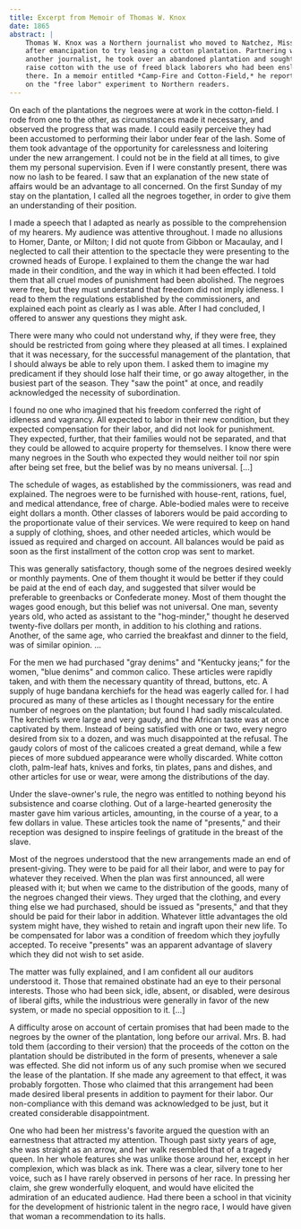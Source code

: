 ```yaml
---
title: Excerpt from Memoir of Thomas W. Knox
date: 1865
abstract: |
    Thomas W. Knox was a Northern journalist who moved to Natchez, Mississippi,
    after emancipation to try leasing a cotton plantation. Partnering with
    another journalist, he took over an abandoned plantation and sought to
    raise cotton with the use of freed black laborers who had been enslaved
    there. In a memoir entitled *Camp-Fire and Cotton-Field,* he reported
    on the "free labor" experiment to Northern readers.
---
```


On each of the plantations the negroes were at work in the cotton-field.
I rode from one to the other, as circumstances made it necessary, and
observed the progress that was made. I could easily perceive they had
been accustomed to performing their labor under fear of the lash. Some
of them took advantage of the opportunity for carelessness and loitering
under the new arrangement. I could not be in the field at all times, to
give them my personal supervision. Even if I were constantly present,
there was now no lash to be feared. I saw that an explanation of the new
state of affairs would be an advantage to all concerned. On the first
Sunday of my stay on the plantation, I called all the negroes together,
in order to give them an understanding of their position.

I made a speech that I adapted as nearly as possible to the
comprehension of my hearers. My audience was attentive throughout. I
made no allusions to Homer, Dante, or Milton; I did not quote from
Gibbon or Macaulay, and I neglected to call their attention to the
spectacle they were presenting to the crowned heads of Europe. I
explained to them the change the war had made in their condition, and
the way in which it had been effected. I told them that all cruel modes
of punishment had been abolished. The negroes were free, but they must
understand that freedom did not imply idleness. I read to them the
regulations established by the commissioners, and explained each point
as clearly as I was able. After I had concluded, I offered to answer any
questions they might ask.

There were many who could not understand why, if they were free, they
should be restricted from going where they pleased at all times. I
explained that it was necessary, for the successful management of the
plantation, that I should always be able to rely upon them. I asked them
to imagine my predicament if they should lose half their time, or go
away altogether, in the busiest part of the season. They "saw the point"
at once, and readily acknowledged the necessity of subordination.

I found no one who imagined that his freedom conferred the right of
idleness and vagrancy. All expected to labor in their new condition, but
they expected compensation for their labor, and did not look for
punishment. They expected, further, that their families would not be
separated, and that they could be allowed to acquire property for
themselves. I know there were many negroes in the South who expected
they would neither toil nor spin after being set free, but the belief
was by no means universal. [...]

The schedule of wages, as established by the commissioners, was read and
explained. The negroes were to be furnished with house-rent, rations,
fuel, and medical attendance, free of charge. Able-bodied males were to
receive eight dollars a month. Other classes of laborers would be paid
according to the proportionate value of their services. We were required
to keep on hand a supply of clothing, shoes, and other needed articles,
which would be issued as required and charged on account. All balances
would be paid as soon as the first installment of the cotton crop was
sent to market.

This was generally satisfactory, though some of the negroes desired
weekly or monthly payments. One of them thought it would be better if
they could be paid at the end of each day, and suggested that silver
would be preferable to greenbacks or Confederate money. Most of them
thought the wages good enough, but this belief was not universal. One
man, seventy years old, who acted as assistant to the "hog-minder,"
thought he deserved twenty-five dollars per month, in addition to his
clothing and rations. Another, of the same age, who carried the
breakfast and dinner to the field, was of similar opinion. ...

For the men we had purchased "gray denims" and "Kentucky jeans;" for the
women, "blue denims" and common calico. These articles were rapidly
taken, and with them the necessary quantity of thread, buttons, etc. A
supply of huge bandana kerchiefs for the head was eagerly called for. I
had procured as many of these articles as I thought necessary for the
entire number of negroes on the plantation; but found I had sadly
miscalculated. The kerchiefs were large and very gaudy, and the African
taste was at once captivated by them. Instead of being satisfied with
one or two, every negro desired from six to a dozen, and was much
disappointed at the refusal. The gaudy colors of most of the calicoes
created a great demand, while a few pieces of more subdued appearance
were wholly discarded. White cotton cloth, palm-leaf hats, knives and
forks, tin plates, pans and dishes, and other articles for use or wear,
were among the distributions of the day.

Under the slave-owner's rule, the negro was entitled to nothing beyond
his subsistence and coarse clothing. Out of a large-hearted generosity
the master gave him various articles, amounting, in the course of a
year, to a few dollars in value. These articles took the name of
"presents," and their reception was designed to inspire feelings of
gratitude in the breast of the slave.

Most of the negroes understood that the new arrangements made an end of
present-giving. They were to be paid for all their labor, and were to
pay for whatever they received. When the plan was first announced, all
were pleased with it; but when we came to the distribution of the goods,
many of the negroes changed their views. They urged that the clothing,
and every thing else we had purchased, should be issued as "presents,"
and that they should be paid for their labor in addition. Whatever
little advantages the old system might have, they wished to retain and
ingraft upon their new life. To be compensated for labor was a condition
of freedom which they joyfully accepted. To receive "presents" was an
apparent advantage of slavery which they did not wish to set aside.

The matter was fully explained, and I am confident all our auditors
understood it. Those that remained obstinate had an eye to their
personal interests. Those who had been sick, idle, absent, or disabled,
were desirous of liberal gifts, while the industrious were generally in
favor of the new system, or made no special opposition to it. [...]

A difficulty arose on account of certain promises that had been made to
the negroes by the owner of the plantation, long before our arrival.
Mrs. B. had told them (according to their version) that the proceeds of
the cotton on the plantation should be distributed in the form of
presents, whenever a sale was effected. She did not inform us of any
such promise when we secured the lease of the plantation. If she made
any agreement to that effect, it was probably forgotten. Those who
claimed that this arrangement had been made desired liberal presents in
addition to payment for their labor. Our non-compliance with this demand
was acknowledged to be just, but it created considerable disappointment.

One who had been her mistress's favorite argued the question with an
earnestness that attracted my attention. Though past sixty years of age,
she was straight as an arrow, and her walk resembled that of a tragedy
queen. In her whole features she was unlike those around her, except in
her complexion, which was black as ink. There was a clear, silvery tone
to her voice, such as I have rarely observed in persons of her race. In
pressing her claim, she grew wonderfully eloquent, and would have
elicited the admiration of an educated audience. Had there been a school
in that vicinity for the development of histrionic talent in the negro
race, I would have given that woman a recommendation to its halls.

